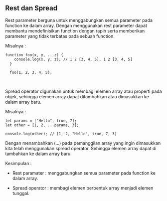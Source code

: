 ## Rest dan Spread

Rest parameter berguna untuk menggabungkan semua parameter pada function ke dalam array. Dengan menggunakan rest parameter dapat membantu mendefinisikan function dengan rapih serta memberikan parameter yang tidak terbatas pada sebuah function.

Misalnya :

```
function foo(x, y, ...z) {
    console.log(x, y, z); // 1 2 [3, 4, 5], 1 2 [3, 4, 5]
  }

  foo(1, 2, 3, 4, 5);
```

<br />

Spread operator digunakan untuk membagi elemen array atau properti pada objek, sehingga elemen array dapat ditambahkan atau dimasukkan ke dalam array baru.

Misalnya :

```
let params = ["Hello", true, 7];
let other = [1, 2, ...params, 3];

console.log(other); // [1, 2, "Hello", true, 7, 3]
```

Dengan menambahkan (...) pada pemanggilan array yang ingin dimasukkan kita telah menggunakan spread operator. Sehingga elemen array dapat di tambahkan ke dalam array baru.

Kesimpulan :

- Rest paramater : menggabungkan semua parameter pada function ke dalam array.

- Spread operator : membagi elemen berbentuk array menjadi elemen tunggal.
